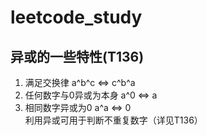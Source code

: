 # leetcode_study

## 异或的一些特性(T136)
1. 满足交换律 a^b^c <=> c^b^a 
2. 任何数字与0异或为本身 a^0 <=> a
3. 相同数字异或为0  a^a <=> 0  
利用异或可用于判断不重复数字（详见T136）
